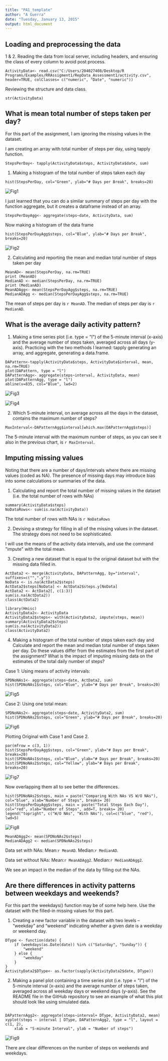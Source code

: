 ```yaml
---
title: "PA1_template"
author: "A Guerra"
date: "Tuesday, January 13, 2015"
output: html_document
---
```

## Loading and preprocessing the data

1 & 2. Reading the data from local server, including headers, and ensuring the class of every column to avoid post process.
```{r}
ActivityData<- read.csv("C:/Users/204027408/Desktop/R Programs/Examples/RRAssigment1/RepData_Assessment1/activity.csv", header=TRUE, colClasses= c("numeric", "Date", "numeric"))

```
Reviewing the structure and data class.
```{r}
str(ActivityData)
```


## What is mean total number of steps taken per day?

For this part of the assignment, I am ignoring the missing values in the dataset.

I am creating an array with total number of steps per day, using tapply function.
```{r}
StepsPerDay<- tapply(ActivityData$steps, ActivityData$date, sum)
```

1. Making a histogram of the total number of steps taken each day
```{r}
hist(StepsPerDay, col="Green", ylab="# Days per Break", breaks=20)
```

![Fig1](instructions_fig/Fig1.png)


I just learned that you can do a similar summary of steps per day with the function aggregate, but it creates a dataframe instead of an array.

```{r}
StepsPerDayAgg<- aggregate(steps~date, ActivityData, sum)
```

Now making a histogram of the data frame
```{r}
hist(StepsPerDayAgg$steps, col="Blue", ylab="# Days per Break", breaks=20)
```
![Fig2](instructions_fig/Fig2)

2. Calculating and reporting the mean and median total number of steps taken per day

```{r}
MeanAD<- mean(StepsPerDay, na.rm=TRUE)
print (MeanAD)
MedianAD <- median(StepsPerDay, na.rm=TRUE)
print (MedianAD)
MeanADAgg<- mean(StepsPerDayAgg$steps, na.rm=TRUE)
MedianADAgg <- median(StepsPerDayAgg$steps, na.rm=TRUE)
```

The mean of steps per day is `r MeanAD`.
The median of steps per day is `r MedianAD`.

## What is the average daily activity pattern?


1. Making a time series plot (i.e. type = "l") of the 5-minute interval (x-axis) and the average number of steps taken, averaged across all days (y-axis).
Practicing with the two methods I learned: tapply generating an array, and aggregate, generating a data.frame.

```{r}
DAPattern<-tapply(ActivityData$steps, ActivityData$interval, mean, na.rm=TRUE)
plot(DAPattern, type = "l")
DAPatternAgg<- aggregate(steps~interval, ActivityData, mean)
plot(DAPatternAgg, type = "l")
abline(v=835, col="Blue", lwd=2)
```
![Fig3](instructions_fig/Fig3)

![Fig4](instructions_fig/Fig4)

2. Which 5-minute interval, on average across all the days in the dataset, contains the maximum number of steps?
```{r}
MaxInterval<-DAPatternAgg$interval[which.max(DAPatternAgg$steps)]
```

The 5-minute interval with the maximum number of steps, as you can see it also in the previous chart, is `r MaxInterval`.


## Imputing missing values

Noting that there are a number of days/intervals where there are missing values (coded as NA). The presence of missing days may introduce bias into some calculations or summaries of the data.

1. Calculating and report the total number of missing values in the dataset (i.e. the total number of rows with NAs)

```{r}
summary(ActivityData$steps)
NoDataRows<- sum(is.na(ActivityData))
```
The total number of rows with NAs is `r NoDataRows`

2. Devising a strategy for filling in all of the missing values in the dataset. The strategy does not need to be sophisticated. 

I will use the means of the activity data intervals, and use the command "impute" with the total mean.

3. Creating a new dataset that is equal to the original dataset but with the missing data filled in.

```{r}
ActData2 <- merge(ActivityData, DAPatternAgg, by="interval", suffixes=c("",".y"))
NoData <- is.na(ActData2$steps)
ActData2$steps[NoData] <- ActData2$steps.y[NoData]
ActData2 <- ActData2[, c(1:3)]
sum(is.na(ActData2))
class(ActData2)

library(Hmisc)
ActivityData2<- ActivityData
ActivityData2$steps<- with(ActivityData2, impute(steps, mean))
summary(ActivityData2$steps)
sum(is.na(ActivityData2))
class(ActivityData2)

```


4. Making a histogram of the total number of steps taken each day and Calculate and report the mean and median total number of steps taken per day. 
Do these values differ from the estimates from the first part of the assignment? What is the impact of imputing missing data on the estimates of the total daily number of steps?

Case 1: Using means of activity intervals:

```{r}
SPDNoNAs1<- aggregate(steps~date, ActData2, sum)
hist(SPDNoNAs1$steps, col="Blue", ylab="# Days per Break", breaks=20)
```

![Fig5](instructions_fig/Fig5)

Case 2: Using one total mean:

```{r}
SPDNoNAs2<- aggregate(steps~date, ActivityData2, sum)
hist(SPDNoNAs2$steps, col="Green", ylab="# Days per Break", breaks=20)
```
![Fig6](instructions_fig/Fig6)

Plotting Original with Case 1 and Case 2.  

```{r}
par(mfrow = c(3, 1))
hist(StepsPerDayAgg$steps, col="Green", ylab="# Days per Break", breaks=20)
hist(SPDNoNAs1$steps, col="Blue", ylab="# Days per Break", breaks=20)
hist(SPDNoNAs2$steps, col="Yellow", ylab="# Days per Break", breaks=20)
```

![Fig7](instructions_fig/Fig7)


Now overlapping them all to see better the differences.

```{r}
hist(SPDNoNAs2$steps, main = paste("Comparing With NAs VS W/O NAs"), col="blue", xlab="Number of Steps", breaks= 20)
hist(StepsPerDayAgg$steps, main = paste("Total Steps Each Day"), col="red", xlab="Number of Steps", add=T, breaks= 20)
legend("topright", c("W/O NAs", "With NAs"), col=c("blue", "red"), lwd=5)
```

![Fig8](instructions_fig/Fig8)



```{r}
MeanADAgg2<- mean(SPDNoNAs2$steps)
MedianADAgg2 <- median(SPDNoNAs2$steps)
```
Data set with NAs: Mean:`r MeanAD`. Median:`r MedianAD`.

Data set without NAs: Mean:`r MeanADAgg2`. Median:`r MedianADAgg2`.

We see an impact in the median of the data by filling out the NAs. 


## Are there differences in activity patterns between weekdays and weekends?
For this part the weekdays() function may be of some help here. Use the dataset with the filled-in missing values for this part.

1. Creating a new factor variable in the dataset with two levels – “weekday” and “weekend” indicating whether a given date is a weekday or weekend day.

```{r}
DType <- function(date) {
    if (weekdays(as.Date(date)) %in% c("Saturday", "Sunday")) {
        "weekend"
    } else {
        "weekday"
    }
}
ActivityData2$DType<- as.factor(sapply(ActivityData2$date, DType))
```

2. Making a panel plot containing a time series plot (i.e. type = "l") of the 5-minute interval (x-axis) and the average number of steps taken, averaged across all weekday days or weekend days (y-axis). See the README file in the GitHub repository to see an example of what this plot should look like using simulated data.


```{r}

DAPatternAgg2<- aggregate(steps~interval+ DType, ActivityData2, mean)
xyplot(steps ~ interval | DType, DAPatternAgg2, type = "l", layout = c(1, 2), 
    xlab = "5-minute Interval", ylab = "Number of steps")

```

![Fig9](instructions_fig/Fig9)

There are clear differences on the number of steps on weekends and weekdays.






